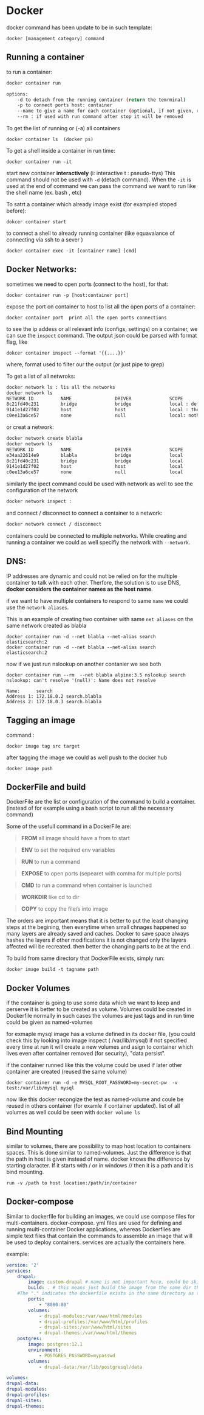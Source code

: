 Docker 
======
docker command has been update to be in such template:

```
docker [management category] command
```

## Running a container

to run a container:
```bash
docker container run

options:
    -d to detach from the running container (return the temrminal)
    -p to connect ports host: container 
    --name to give a name for each container (optional, if not given, randomly give a name)
    --rm : if used with run command after stop it will be removed
```
To get the list of running or (-a) all containers 

```
docker container ls  (docker ps)
```

To get a shell inside a container in run time:
```
docker container run -it
```
start new container  **interactively** (i: interactive t : pseudo-ttys)
This command should not be used with `-d` (detach command). When the `-it` is used at the end of command we can pass the command we want to run like the shell name (ex. bash , etc)

To satrt a container which already image exist (for exampled stoped before):
```
dokcer container start
```
to connect a shell to already running container (like equavalance of connecting via ssh to a sever )
```
docker container exec -it [container name] [cmd]
```

## Docker Networks:
sometimes we need to open ports (connect to the host), for that:

```
docker container run -p [host:container port]
```
expose the port on container to host
to list all the open ports of a container:
```
docker container port  print all the open ports connections
```

to see the ip addess or all relevant info (configs, settings) on a container, we can sue the `inspect` command. The output json could be parsed with format flag, like

```
dokcer container inspect --format '{{....}}' 
```
where, format used to filter our the output (or just pipe to grep)

To get a list of all netwroks:
```bash
docker network ls : lis all the networks
docker network ls
NETWORK ID          NAME                DRIVER              SCOPE
8c21fd40c231        bridge              bridge              local : default network which is created
9141e1d27f02        host                host                local : the main interface of the host,
c0ee13a6ce57        none                null                local: nothing connected
```
or creat a network:
```bash
docker network create blabla
docker network ls
NETWORK ID          NAME                DRIVER              SCOPE
e34aa22614e9        blabla              bridge              local
8c21fd40c231        bridge              bridge              local
9141e1d27f02        host                host                local
c0ee13a6ce57        none                null                local
```

similarly the ipect command could be used with network as well to see the configuration of the network
```bash
docker network inspect : 
```

and connect / disconnect to connect a container to a network:

```bash
docker network connect / disconnect
```

containers could be connected to multiple networks. While creating and running a container we could as well specifiy the network with `--network`.

## DNS:

IP addresses are dynamic and could not be relied on for the multiple container to talk with each other. Therfore, the solution is to use DNS, **docker considers the container names as the host name**.

if we want to have multiple containers to respond to same `name` we could use the `network aliases`.

This is an example of creating two container with same `net aliases` on the same network created as blabla

``` 
docker container run -d --net blabla --net-alias search elasticsearch:2
docker container run -d --net blabla --net-alias search elasticsearch:2
```
now if we just run nslookup on another contanier we see both
```
docker container run --rm  --net blabla alpine:3.5 nslookup search
nslookup: can't resolve '(null)': Name does not resolve

Name:      search
Address 1: 172.18.0.2 search.blabla
Address 2: 172.18.0.3 search.blabla
``` 

## Tagging an image 

command :
```
docker image tag src target
```
after tagging the image we could as well push to the docker hub 

```
docker image push
```

## DockerFile and build

DockerFile are the list or configuration of the command to build a container. (instead of for example using a bash script to run all the necessary command)

Some of the usefull command in a DockerFile are:

> **FROM** all image should have a from to start

> **ENV** to set the required env variables

> **RUN** to run a command 

> **EXPOSE** to open ports (sepearet with comma for multiple ports) 

> **CMD** to run a command when container is launched 

> **WORKDIR** like cd to dir

> **COPY** to copy the file/s into image

The orders are important means that it is better to put the least changing steps at the begining, then everytime when small chnages happened so many layers are already saved and caches. Docker to save space always hashes the layers if other modifications it is not changed only the layers affected will be recreated. then better the changing parts to be at the end.

To build from same directory that DockerFile exists, simply run:

``` 
docker image build -t tagname path
``` 

## Docker Volumes

if the container is going to use some data which we want to keep and perserve it is better to be created as volume.
Volumes could be created in Dockerfile 
normally in such cases the volumes are just tags and in run time could be given as named-volumes

for exmaple mysql image has a volume defined in its docker file, (you could check this by looking into image inspect ( /var/lib/mysql) 
if not specified every time at run it will create a new volumes and asign to container which lives even after container removed (for security), "data persist".

if the container runned like this the volume could be used if later other container are created (reused the same volume)
```
docker container run -d -e MYSQL_ROOT_PASSWORD=my-secret-pw  -v test:/var/lib/mysql mysql
```

now like this docker recongize the test as named-volume and coule be reused in others container (for examle if container updated). list of all volumes as well could be seen with `docker volume ls`

## Bind Mounting
similar to volumes, there are possibility to map host location to containers spaces. This is done similar to named-volumes. Just the difference is that the path in host is given instead of name. docker knows the difference by starting claracter. If it starts with / or in windows // then it is a path and it is bind mounting.
```
run -v /path to host location:/path/in/container
```

## Docker-compose

Similar to dockerfile for building an images, we could use compose files for multi-containers. docker-compose. yml files are used for defining and running multi-container Docker applications, whereas Dockerfiles are simple text files that contain the commands to assemble an image that will be used to deploy containers. services are actually the containers here.

example: 

```yml 
version: '2' 
services:
    drupal:
        image: custom-drupal # name is not important here, could be skipped  
        build: . # this means just build the image from the same dir that has a DockerFile. 
    #The "." indicates the dockerfile exists in the same directory as the compose file. 
        ports:
            - "8080:80" 
        volumes:
            - drupal-modules:/var/www/html/modules 
            - drupal-profiles:/var/www/html/profiles 
            - drupal-sites:/var/www/html/sites 
            - drupal-themes:/var/www/html/themes 
    postgres:
        image: postgres:12.1 
        environment:
            - POSTGRES_PASSWORD=mypasswd 
        volumes:
            - drupal-data:/var/lib/postgresql/data 

volumes:
drupal-data:
drupal-modules:
drupal-profiles:
drupal-sites:
drupal-themes:

```


